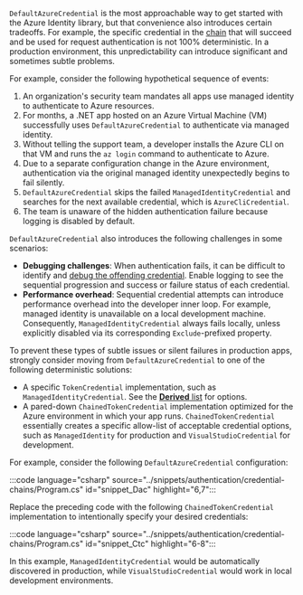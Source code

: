 
`DefaultAzureCredential` is the most approachable way to get started with the Azure Identity library, but that convenience also introduces certain tradeoffs. For example, the specific credential in the [chain](/dotnet/api/azure.identity.defaultazurecredential?view=azure-dotnet) that will succeed and be used for request authentication is not 100% deterministic. In a production environment, this unpredictability can introduce significant and sometimes subtle problems.

For example, consider the following hypothetical sequence of events:

1. An organization's security team mandates all apps use managed identity to authenticate to Azure resources.
1. For months, a .NET app hosted on an Azure Virtual Machine (VM) successfully uses `DefaultAzureCredential` to authenticate via managed identity.
1. Without telling the support team, a developer installs the Azure CLI on that VM and runs the `az login` command to authenticate to Azure.
1. Due to a separate configuration change in the Azure environment, authentication via the original managed identity unexpectedly begins to fail silently.
1. `DefaultAzureCredential` skips the failed `ManagedIdentityCredential` and searches for the next available credential, which is `AzureCliCredential`.
1. The team is unaware of the hidden authentication failure because logging is disabled by default.

`DefaultAzureCredential` also introduces the following challenges in some scenarios:

- **Debugging challenges**: When authentication fails, it can be difficult to identify and [debug the offending credential](/dotnet/azure/sdk/authentication/credential-chains?tabs=dac#debug-a-chained-credential). Enable logging to see the sequential progression and success or failure status of each credential.
- **Performance overhead**: Sequential credential attempts can introduce performance overhead into the developer inner loop. For example, managed identity is unavailable on a local development machine. Consequently, `ManagedIdentityCredential` always fails locally, unless explicitly disabled via its corresponding `Exclude`-prefixed property.

To prevent these types of subtle issues or silent failures in production apps, strongly consider moving from `DefaultAzureCredential` to one of the following deterministic solutions:

- A specific `TokenCredential` implementation, such as `ManagedIdentityCredential`. See the [**Derived** list](/dotnet/api/azure.core.tokencredential?view=azure-dotnet&preserve-view=true#definition) for options.
- A pared-down `ChainedTokenCredential` implementation optimized for the Azure environment in which your app runs. `ChainedTokenCredential` essentially creates a specific allow-list of acceptable credential options, such as `ManagedIdentity` for production and `VisualStudioCredential` for development.

For example, consider the following `DefaultAzureCredential` configuration:

:::code language="csharp" source="../snippets/authentication/credential-chains/Program.cs" id="snippet_Dac" highlight="6,7":::

Replace the preceding code with the following `ChainedTokenCredential` implementation to intentionally specify your desired credentials:

:::code language="csharp" source="../snippets/authentication/credential-chains/Program.cs" id="snippet_Ctc" highlight="6-8":::

In this example, `ManagedIdentityCredential` would be automatically discovered in production, while `VisualStudioCredential` would work in local development environments.
